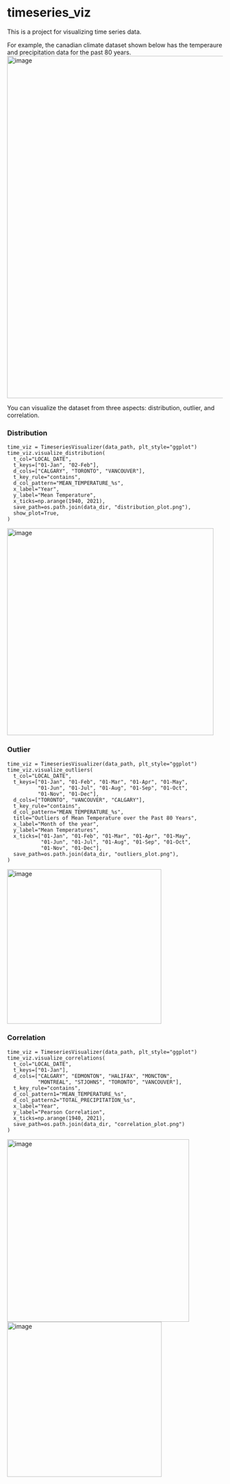# timeseries_viz
This is a project for visualizing time series data.

For example, the canadian climate dataset shown below has the temperaure and precipitation data for the past 80 years.
<img width="797" alt="image" src="https://user-images.githubusercontent.com/7350056/223292052-4ef74350-c40f-43a3-9f73-566285330e04.png">

You can visualize the dataset from three aspects: distribution, outlier, and correlation.
### Distribution
```
time_viz = TimeseriesVisualizer(data_path, plt_style="ggplot")
time_viz.visualize_distribution(
  t_col="LOCAL_DATE",
  t_keys=["01-Jan", "02-Feb"],
  d_cols=["CALGARY", "TORONTO", "VANCOUVER"],
  t_key_rule="contains",
  d_col_pattern="MEAN_TEMPERATURE_%s",
  x_label="Year",
  y_label="Mean Temperature",
  x_ticks=np.arange(1940, 2021),
  save_path=os.path.join(data_dir, "distribution_plot.png"),
  show_plot=True,
)
```
<img width="482" alt="image" src="https://user-images.githubusercontent.com/7350056/223292244-1979c63d-d42b-4320-bcb6-0c710cfdb1d1.png">

### Outlier
```
time_viz = TimeseriesVisualizer(data_path, plt_style="ggplot")
time_viz.visualize_outliers(
  t_col="LOCAL_DATE",
  t_keys=["01-Jan", "01-Feb", "01-Mar", "01-Apr", "01-May",
          "01-Jun", "01-Jul", "01-Aug", "01-Sep", "01-Oct", 
          "01-Nov", "01-Dec"],
  d_cols=["TORONTO", "VANCOUVER", "CALGARY"],
  t_key_rule="contains",
  d_col_pattern="MEAN_TEMPERATURE_%s",
  title="Outliers of Mean Temperature over the Past 80 Years",
  x_label="Month of the year",
  y_label="Mean Temperatures",
  x_ticks=["01-Jan", "01-Feb", "01-Mar", "01-Apr", "01-May",   
           "01-Jun", "01-Jul", "01-Aug", "01-Sep", "01-Oct", 
           "01-Nov", "01-Dec"],
  save_path=os.path.join(data_dir, "outliers_plot.png"),
)
```
<img width="360" alt="image" src="https://user-images.githubusercontent.com/7350056/223292279-b54519a4-8ca3-4282-b55c-3677d6630e11.png">


### Correlation
```
time_viz = TimeseriesVisualizer(data_path, plt_style="ggplot")
time_viz.visualize_correlations(
  t_col="LOCAL_DATE",
  t_keys=["01-Jan"],
  d_cols=["CALGARY", "EDMONTON", "HALIFAX", "MONCTON",
          "MONTREAL", "STJOHNS", "TORONTO", "VANCOUVER"],
  t_key_rule="contains",
  d_col_pattern1="MEAN_TEMPERATURE_%s",
  d_col_pattern2="TOTAL_PRECIPITATION_%s",
  x_label="Year",
  y_label="Pearson Correlation",
  x_ticks=np.arange(1940, 2021),
  save_path=os.path.join(data_dir, "correlation_plot.png")
)
```
<img width="425" alt="image" src="https://user-images.githubusercontent.com/7350056/223292298-8f798acb-85bc-469a-8188-54db9cbfde90.png">

<img width="361" alt="image" src="https://user-images.githubusercontent.com/7350056/223292306-c6e1de28-7959-438f-9605-b01c7f8d84ed.png">
